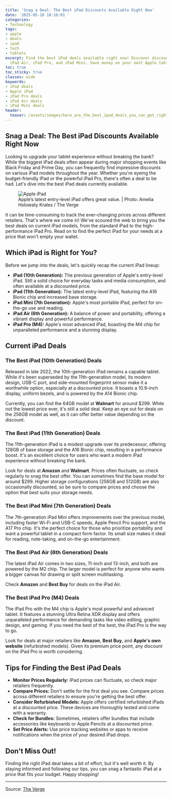 ```yaml
---
title: 'Snag a Deal: The Best iPad Discounts Available Right Now'
date: '2025-05-18 18:16:01 '
categories:
- Technology
tags:
- apple
- deals
- ipad
- tech
- tablets
excerpt: Find the best iPad deals available right now! Discover discounts on iPad,
  iPad Air, iPad Pro, and iPad Mini. Save money on your next Apple tablet.
toc: true
toc_sticky: true
classes: wide
keywords:
- iPad deals
- Apple iPad
- iPad Pro deals
- iPad Air deals
- iPad Mini deals
header:
  teaser: /assets/images/here_are_the_best_ipad_deals_you_can_get_right_now_20250518181600.jpg
---
```


## Snag a Deal: The Best iPad Discounts Available Right Now

Looking to upgrade your tablet experience without breaking the bank? While the biggest iPad deals often appear during major shopping events like Black Friday and Prime Day, you can frequently find impressive discounts on various iPad models throughout the year. Whether you're eyeing the budget-friendly iPad or the powerful iPad Pro, there's often a deal to be had. Let's dive into the best iPad deals currently available.

<figure>
<img alt="Apple iPad" src="https://platform.theverge.com/wp-content/uploads/sites/2/2025/03/DSC06844.jpg?quality=90&strip=all&crop=0,0,100,100" />
<figcaption>Apple’s latest entry-level iPad offers great value. | Photo: Amelia Holowaty Krales / The Verge</figcaption>
</figure>

It can be time-consuming to track the ever-changing prices across different retailers. That's where we come in! We've scoured the web to bring you the best deals on current iPad models, from the standard iPad to the high-performance iPad Pro. Read on to find the perfect iPad for your needs at a price that won't empty your wallet.

## Which iPad is Right for You?

Before we jump into the deals, let's quickly recap the current iPad lineup:

*   **iPad (10th Generation):** The previous generation of Apple's entry-level iPad. Still a solid choice for everyday tasks and media consumption, and often available at a discounted price.
*   **iPad (11th Generation):** The latest entry-level iPad, featuring the A16 Bionic chip and increased base storage.
*   **iPad Mini (7th Generation):** Apple's most portable iPad, perfect for on-the-go use and reading.
*   **iPad Air (6th Generation):** A balance of power and portability, offering a vibrant display and powerful performance.
*   **iPad Pro (M4):** Apple's most advanced iPad, boasting the M4 chip for unparalleled performance and a stunning display.

## Current iPad Deals

### The Best iPad (10th Generation) Deals

Released in late 2022, the 10th-generation iPad remains a capable tablet. While it's been superseded by the 11th-generation model, its modern design, USB-C port, and side-mounted fingerprint sensor make it a worthwhile option, especially at a discounted price. It boasts a 10.9-inch display, uniform bezels, and is powered by the A14 Bionic chip.

Currently, you can find the 64GB model at **Walmart** for around $299. While not the lowest price ever, it's still a solid deal. Keep an eye out for deals on the 256GB model as well, as it can offer better value depending on the discount.

### The Best iPad (11th Generation) Deals

The 11th-generation iPad is a modest upgrade over its predecessor, offering 128GB of base storage and the A16 Bionic chip, resulting in a performance boost. It's an excellent choice for users who want a modern iPad experience without breaking the bank. 

Look for deals at **Amazon** and **Walmart**. Prices often fluctuate, so check regularly to snag the best offer. You can sometimes find the base model for around $299. Higher storage configurations (256GB and 512GB) are also occasionally discounted, so be sure to compare prices and choose the option that best suits your storage needs. 

### The Best iPad Mini (7th Generation) Deals

The 7th-generation iPad Mini offers improvements over the previous model, including faster Wi-Fi and USB-C speeds, Apple Pencil Pro support, and the A17 Pro chip. It's the perfect choice for those who prioritize portability and want a powerful tablet in a compact form factor. Its small size makes it ideal for reading, note-taking, and on-the-go entertainment.

### The Best iPad Air (6th Generation) Deals

The latest iPad Air comes in two sizes, 11-inch and 13-inch, and both are powered by the M2 chip. The larger model is perfect for anyone who wants a bigger canvas for drawing or split screen multitasking. 

Check **Amazon** and **Best Buy** for deals on the iPad Air. 

### The Best iPad Pro (M4) Deals

The iPad Pro with the M4 chip is Apple's most powerful and advanced tablet. It features a stunning Ultra Retina XDR display and offers unparalleled performance for demanding tasks like video editing, graphic design, and gaming. If you need the best of the best, the iPad Pro is the way to go.

Look for deals at major retailers like **Amazon**, **Best Buy**, and **Apple's own website** (refurbished models). Given its premium price point, any discount on the iPad Pro is worth considering.

## Tips for Finding the Best iPad Deals

*   **Monitor Prices Regularly:** iPad prices can fluctuate, so check major retailers frequently.
*   **Compare Prices:** Don't settle for the first deal you see. Compare prices across different retailers to ensure you're getting the best offer.
*   **Consider Refurbished Models:** Apple offers certified refurbished iPads at a discounted price. These devices are thoroughly tested and come with a warranty.
*   **Check for Bundles:** Sometimes, retailers offer bundles that include accessories like keyboards or Apple Pencils at a discounted price.
*   **Set Price Alerts:** Use price tracking websites or apps to receive notifications when the price of your desired iPad drops.

## Don't Miss Out!

Finding the right iPad deal takes a bit of effort, but it's well worth it. By staying informed and following our tips, you can snag a fantastic iPad at a price that fits your budget. Happy shopping!


---

Source: [The Verge](https://www.theverge.com/21280354/best-ipad-deals-apple)
